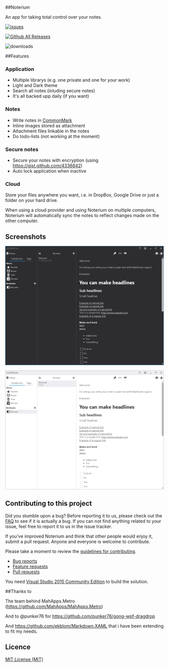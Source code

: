 ##Noterium

An app for taking total control over your notes.

[![issues](https://img.shields.io/github/issues/ekblom/noterium.svg?style=flat-square)](https://github.com/ekblom/noterium/issues)

[![Github All Releases](https://img.shields.io/github/downloads/ekblom/noterium/total.svg?style=flat-square)](https://github.com/ekblom/noterium/releases)

![downloads](https://img.shields.io/github/license/ekblom/noterium.svg?style=flat-square)

##Features

### Application

- Multiple librarys (e.g. one private and one for your work)
- Light and Dark theme
- Search all notes (inluding secure notes)
- It's all backed upp daily (if you want)

### Notes

- Write notes in [CommonMark](http://commonmark.org/)
- Inline images stored as attachment
- Attachment files linkable in the notes
- Do todo-lists (not working at the moment)

### Secure notes
- Secure your notes with encryption (using https://gist.github.com/4336842)
- Auto lock application when inactive

### Cloud
Store your files anywhere you want, i.e. in DropBox, Google Drive or just a folder on your hard drive. 

When using a cloud provider and using Noterium on multiple computers, Noterium will automatically sync the notes to reflect changes made on the other computer.

## Screenshots

![maindemowindow01](./docs/mainwindow1.png)

![maindemowindow01](./docs/mainwindow1_light.png)

## Contributing to this project

Did you stumble upon a bug? Before reporting it to us, please check out the [FAQ](https://github.com/MahApps/MahApps.Metro/wiki/FAQ) to see if it is actually a bug. If you can not find anything related to your issue, feel free to report it to us in the issue tracker.

If you've improved Noterium and think that other people would enjoy it, submit a pull request. Anyone and everyone is welcome to contribute.

Please take a moment to review the [guidelines for contributing](.github/CONTRIBUTING.md).

* [Bug reports](.github/CONTRIBUTING.md#bugs)
* [Feature requests](.github/CONTRIBUTING.md#features)
* [Pull requests](.github/CONTRIBUTING.md#pull-requests)

You need [Visual Studio 2015 Community Edition](<https://www.visualstudio.com/>) to build the solution.

##Thanks to

The team behind MahApps.Metro (https://github.com/MahApps/MahApps.Metro)

And to @punker76 for https://github.com/punker76/gong-wpf-dragdrop

And https://github.com/ekblom/Markdown.XAML that i have been extending to fit my needs.

## Licence

[MIT License (MIT)](./LICENSE)
